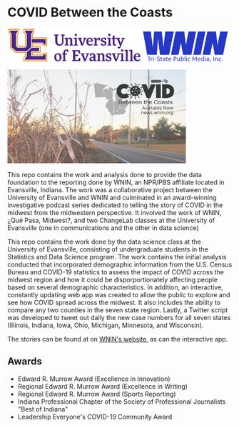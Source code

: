 # COVID Between the Coasts

<img src="UEWordMarkColor.png" width="300">  <img src="wnin.png" width="190">

<img src="cbc_available_now_horizontal.png" width="400">

This repo contains the work and analysis done to provide the data foundation to the reporting done by WNIN, an NPR/PBS affiliate located in Evansville, Indiana. The work was a collaborative project between the University of Evansville and WNIN and culminated in an award-winning investigative podcast series dedicated to telling the story of COVID in the midwest from the midwestern perspective. It involved the work of WNIN, &iquest;Qu&eacute; Pasa, Midwest?, and two ChangeLab classes at the University of Evansville (one in communications and the other in data science)

This repo contains the work done by the data science class at the University of Evansville, consisting of undergraduate students in the Statistics and Data Science program. The work contains the initial analysis conducted that incorporated demographic information from the U.S. Census Bureau and COVID-19 statistics to assess the impact of COVID across the midwest region and how it could be disporportionately affecting people based on several demographic characteristics. In addition, an interactive, constantly updating web app was created to allow the public to explore and see how COVID spread across the midwest. It also includes the ability to compare any two counties in the seven state region. Lastly, a Twitter script was developed to tweet out daily the new case numbers for all seven states (Illinois, Indiana, Iowa, Ohio, Michigan, Minnesota, and Wisconsin). 

The stories can be found at on [WNIN's website](https://news.wnin.org/covid-between-the-coasts), as can the interactive app.

## Awards

* Edward R. Murrow Award (Excellence in Innovation)
* Regional Edward R. Murrow Award (Excellence in Writing)
* Regional Edward R. Murrow Award (Sports Reporting)
* Indiana Professional Chapter of the Society of Professional Journalists "Best of Indiana"
* Leadership Everyone's COVID-19 Community Award
